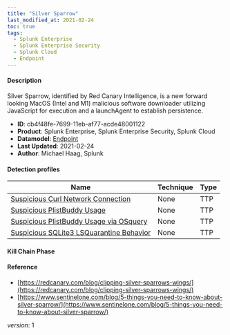 ```yaml
---
title: "Silver Sparrow"
last_modified_at: 2021-02-24
toc: true
tags:
  - Splunk Enterprise
  - Splunk Enterprise Security
  - Splunk Cloud
  - Endpoint
---
```


#### Description

Silver Sparrow, identified by Red Canary Intelligence, is a new forward looking MacOS (Intel and M1) malicious software downloader utilizing JavaScript for execution and a launchAgent to establish persistence.

- **ID**: cb4f48fe-7699-11eb-af77-acde48001122
- **Product**: Splunk Enterprise, Splunk Enterprise Security, Splunk Cloud
- **Datamodel**: [Endpoint](https://docs.splunk.com/Documentation/CIM/latest/User/Endpoint)
- **Last Updated**: 2021-02-24
- **Author**: Michael Haag, Splunk

#### Detection profiles

| Name        | Technique   | Type         |
| ----------- | ----------- |--------------|
| [Suspicious Curl Network Connection](/endpoint/suspicious_curl_network_connection/) | None | TTP |
| [Suspicious PlistBuddy Usage](/endpoint/suspicious_plistbuddy_usage/) | None | TTP |
| [Suspicious PlistBuddy Usage via OSquery](/endpoint/suspicious_plistbuddy_usage_via_osquery/) | None | TTP |
| [Suspicious SQLite3 LSQuarantine Behavior](/endpoint/suspicious_sqlite3_lsquarantine_behavior/) | None | TTP |

#### Kill Chain Phase



#### Reference

* [https://redcanary.com/blog/clipping-silver-sparrows-wings/](https://redcanary.com/blog/clipping-silver-sparrows-wings/)
* [https://www.sentinelone.com/blog/5-things-you-need-to-know-about-silver-sparrow/](https://www.sentinelone.com/blog/5-things-you-need-to-know-about-silver-sparrow/)



_version_: 1
